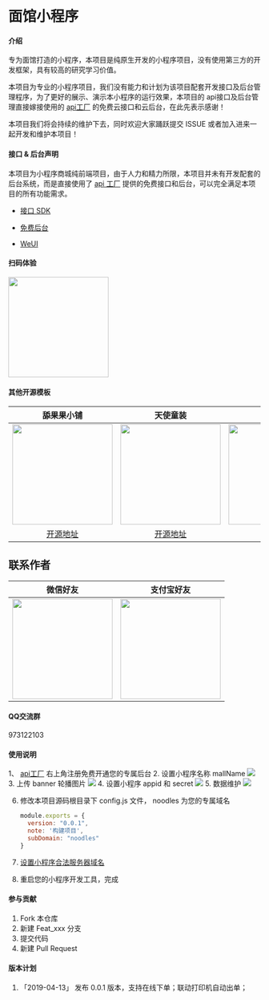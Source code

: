 # 面馆小程序

#### 介绍
专为面馆打造的小程序，本项目是纯原生开发的小程序项目，没有使用第三方的开发框架，具有较高的研究学习价值。

本项目为专业的小程序项目，我们没有能力和计划为该项目配套开发接口及后台管理程序，为了更好的展示、演示本小程序的运行效果，本项目的 api接口及后台管理直接嫁接使用的 [api工厂](https://www.it120.cc/) 的免费云接口和云后台，在此先表示感谢！

本项目我们将会持续的维护下去，同时欢迎大家踊跃提交 ISSUE 或者加入进来一起开发和维护本项目！

#### 接口 & 后台声明

本项目为小程序商城纯前端项目，由于人力和精力所限，本项目并未有开发配套的后台系统，而是直接使用了 [api 工厂](https://www.it120.cc/) 提供的免费接口和后台，可以完全满足本项目的所有功能需求。

- [接口 SDK](https://github.com/gooking/wxapi)

- [免费后台](https://admin.it120.cc)

- [WeUI](https://github.com/Tencent/weui-wxss/)

#### 扫码体验
<img src="https://cdn.it120.cc/apifactory/2019/03/29/9e30cfe31eabcd218eb9c434f17e9295.jpg" width="200px">

#### 其他开源模板

| 舔果果小铺 | 天使童装 | AI名片 |
| :------: | :------: | :------: |
| <img src="https://cdn.it120.cc/apifactory/2018/04/01/b7b8f5a0fcfc72454ade8510ab929717.jpg" width="200px"> | <img src="https://cdn.it120.cc/apifactory/2019/06/28/a8304003-3218-4a47-95cf-84d82ebdc07b.jpg" width="200px"> | <img src="https://cdn.it120.cc/apifactory/2018/12/18/c2324da4eea91602f385db5b523b13ca.jpg" width="200px"> | 
| [开源地址](https://github.com/qindiandadudu/TianguoguoXiaopu) | [开源地址](https://github.com/EastWorld/wechat-app-mall) | [开源地址](https://github.com/gooking/visitingCard) |

## 联系作者

| 微信好友 | 支付宝好友 |
| :------: | :------: |
| <img src="https://cdn.it120.cc/apifactory/2019/07/03/a86f7e46-1dbc-42fe-9495-65403659671e.jpeg" width="200px"> | <img src="https://cdn.it120.cc/apifactory/2019/07/03/fda59aeb-4943-4379-93bb-92856740bd6a.jpeg" width="200px"> |

#### QQ交流群

973122103

#### 使用说明

1、 [api工厂](https://www.it120.cc/) 右上角注册免费开通您的专属后台
2. 设置小程序名称 mallName
   <img src="https://cdn.it120.cc/apifactory/2019/04/12/0f472c5d8ecc3719a940cd052630499a.png">
3. 上传 banner 轮播图片
   <img src="https://cdn.it120.cc/apifactory/2019/04/12/92ee8b39efea11c7a4b53d30480073d1.png">
4. 设置小程序 appid 和 secret
   <img src="https://cdn.it120.cc/apifactory/2019/04/12/dcfd73bf82d6dc77aaedaa3b313ce5f5.png">
5. 数据维护
   <img src="https://cdn.it120.cc/apifactory/2019/04/12/e4520d8e4d67728f3a610e7e7d4029f3.png">

6. 修改本项目源码根目录下 config.js 文件， noodles 为您的专属域名
   
    ```javascript
    module.exports = {
      version: "0.0.1",
      note: '构建项目',
      subDomain: "noodles"
    }
    ```

7. [设置小程序合法服务器域名](https://www.it120.cc/info/faq/10469)
   
8. 重启您的小程序开发工具，完成
   
#### 参与贡献

1. Fork 本仓库
2. 新建 Feat_xxx 分支
3. 提交代码
4. 新建 Pull Request


#### 版本计划

1. 「2019-04-13」 发布 0.0.1 版本，支持在线下单；联动打印机自动出单；